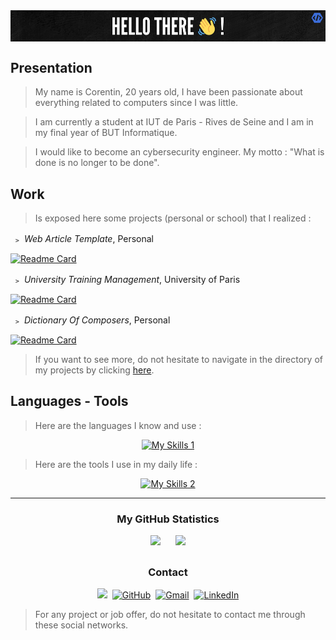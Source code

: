 <img align="center" src="https://github.com/Corentin-Lcs/Corentin-Lcs/blob/main/hey.png">

<h2>Presentation</h2>

> My name is Corentin, 20 years old, I have been passionate about everything related to computers since I was little.

> I am currently a student at IUT de Paris - Rives de Seine and I am in my final year of BUT Informatique.

> I would like to become an cybersecurity engineer. My motto : "What is done is no longer to be done".

<h2>Work</h2>

> Is exposed here some projects (personal or school) that I realized :

&nbsp;﹥ _Web Article Template_, Personal

[![Readme Card](https://github-readme-stats.vercel.app/api/pin/?username=Corentin-Lcs&repo=web-article-template&theme=maroongold)](https://github.com/Corentin-Lcs/web-article-template)

&nbsp;﹥ _University Training Management_, University of Paris

[![Readme Card](https://github-readme-stats.vercel.app/api/pin/?username=Corentin-Lcs&repo=iut-university-training-management&theme=maroongold)](https://github.com/Corentin-Lcs/iut-university-training-management)

&nbsp;﹥ _Dictionary Of Composers_, Personal

[![Readme Card](https://github-readme-stats.vercel.app/api/pin/?username=Corentin-Lcs&repo=composers-list&theme=maroongold)](https://github.com/Corentin-Lcs/composers-list)

> If you want to see more, do not hesitate to navigate in the directory of my projects by clicking [here](https://github.com/Corentin-Lcs?tab=repositories).

<h2>Languages - Tools</h2>

> Here are the languages I know and use :

<div align="center">

[![My Skills 1](https://skillicons.dev/icons?i=html,css,js,typescript,c,cs,cpp,py,java,latex,md,php,sqlite)](https://github.com/Corentin-Lcs)
</div>

> Here are the tools I use in my daily life :

<div align="center">
    
[![My Skills 2](https://skillicons.dev/icons?i=vscode,visualstudio,idea,clion,phpstorm,pycharm,rider,webstorm,androidstudio,unity,sublime,cmake,firebase,mysql,discordjs,arduino,raspberrypi,jquery,bootstrap,vue,dotnet,gradle,nodejs,npm,github,gitlab,git,windows,linux,ubuntu)](https://github.com/Corentin-Lcs)
</div>

---

<h3 align="center"> My GitHub Statistics</h3>

<div align="center">
<a href="https://github.com/Corentin-Lcs"><img height="200em" src="https://github-readme-stats.vercel.app/api?username=Corentin-Lcs&text_bold=false&border_radius=3&theme=maroongold&rank_icon=github&show_icons=true&custom_title=Statistics%20-%20Corentin%20:"/></a> &nbsp;&nbsp;&nbsp;&nbsp; <a href="https://github.com/Corentin-Lcs"><img height="200em" src="https://github-readme-stats.vercel.app/api/top-langs/?username=Corentin-Lcs&text_bold=false&border_radius=3&theme=maroongold&layout=compact&card_width=320&langs_count=15&size_weight=0.5&count_weight=0.5&custom_title=Most%20Used%20Languages%20-%20Corentin%20:"/></a>
</div>

##

<h3 align="center">Contact</h3>

<div align="center">

<a href="https://discords.com/bio/p/corentinlcs" target="_blank"><img src="https://img.shields.io/badge/Discord-7289DA?style=for-the-badge&logo=discord&logoColor=white" target="_blank"></a> &nbsp;<a href="https://github.com/Corentin-Lcs" target="_blank">![GitHub](https://img.shields.io/badge/GitHub-100000?style=for-the-badge&logo=github&logoColor=white)</a> &nbsp;<a href="mailto:corentin.lenclos@gmail.com" target="_blank">![Gmail](https://img.shields.io/badge/Gmail-D14836?style=for-the-badge&logo=gmail&logoColor=white)</a> &nbsp;<a href="https://www.linkedin.com/in/corentin-lenclos-714616241/" target="_blank">![LinkedIn](https://img.shields.io/badge/linkedin-%230077B5.svg?style=for-the-badge&logo=linkedin&logoColor=white)</a></div>
 
> For any project or job offer, do not hesitate to contact me through these social networks.
